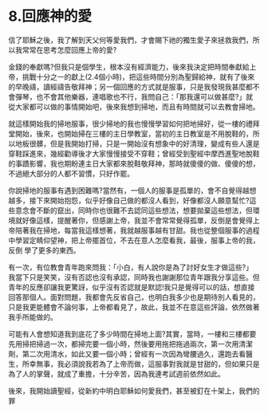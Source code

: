 # 8.回應神的愛

信了耶穌之後，我了解到天父何等愛我們，才會賜下祂的獨生愛子來拯救我們，所以我常常在思考怎麼回應上帝的愛?

金錢的奉獻嗎?但我只是個學生，根本沒有經濟能力，後來我決定把時間奉獻給上帝，挑戰十分之一的獻上(2.4個小時)，把這些時間分別為聖歸給神，就有了後來的早晚禱，讀經禱告敬拜神；另一個回應的方式就是服事，只是我發現我甚麼都不會彈琴，也不會其他樂器，連唱歌也不行，我問自己：「那我還可以做甚麼?」就從大家都可以做的事情開始吧，後來我想到掃地，而且有時間就可以去教會掃地。

就這樣開始我的掃地服事，很少掃地的我也慢慢學習如何把地掃好，從一樓的禮拜堂開始，後來，也開始掃在三樓的主日學教室，當初的主日教室是不用脫鞋的，所以地板很髒，但是我開始打掃，只是一開始沒有想象中的好清理，變成有些人還是穿鞋踩進來，幾經勸導後才大家慢慢接受不穿鞋；曾經受到聖經中摩西進聖地脫鞋的事蹟影響，我也期盼連主日大家都來脫鞋敬拜神，那時就傻傻的做、傻傻的想，不過絕大部分的人都不習慣，只好作罷。

你說掃地的服事有遇到困難嗎?當然有，一個人的服事是孤單的，會不自覺得越想越多，接下來開始抱怨，似乎好像自己做的都沒人看到，好像都沒人願意幫忙?這些意念會不斷的竄出，同時你也很難不去認同這些想法，想要拋棄這些想法，但環境就好像這樣，提醒著你，但感謝上帝，我並不會常常覺得孤單，反倒是會覺得上帝陪著我在掃地，每當我這樣想著，我就越服事越有甘甜。我也從整個服事的過程中學習定睛仰望神，把上帝擺首位，不去在意人怎麼看我，最後，服事上帝的我，反倒
學了更多的東西。

有一次，有位教會青年跑來問我：「小白，有人說你是為了討好女生才做這些?」我當下只是笑笑，沒有否認也沒有承認，同時我也謝謝那位青年跟我分享這些。但青年的反應卻讓我更驚訝，似乎沒有否認就是默認!我只是覺得可以的話，想直接回答那個人。面對問題，我都會先反省自己，也明白我多少也是期待別人看見的，只是我更能體會不論何事，上帝都看見了，故此，我並不在意這些評論，依然做著我手所能做的。

可能有人會想知道我到底花了多少時間在掃地上面?其實，當時，一樓和三樓都要先用掃把掃過一次，都掃完要一個小時，然後要用拖把拖過兩次，第一次用清潔劑，第二次用清水，如此又要一個小時；曾經有一次因為彎腰過久，還跑去看醫生，所幸無事，我必須說我若為了上帝而做，這服事對我就是甘甜的，但如果只是為了人的掌聲，就成了重擔，十分辛苦，因為我連考試週前依然如此。

後來，我開始讀聖經，從新約中明白耶穌如何愛我們，甚至被釘在十架上，我們的罪













